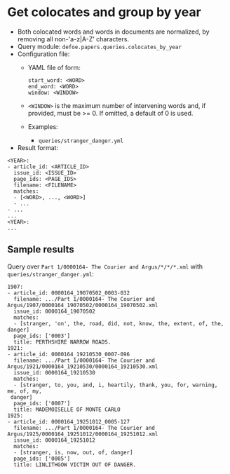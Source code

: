 # Get colocates and group by year

* Both colocated words and words in documents are normalized, by removing all non-'a-z|A-Z' characters.
* Query module: `defoe.papers.queries.colocates_by_year`
* Configuration file:
  - YAML file of form:

    ```
    start_word: <WORD>
    end_word: <WORD>
    window: <WINDOW>
    ```

  - `<WINDOW>` is the maximum number of intervening words and, if
    provided, must be >= 0. If omitted, a default of 0 is used.
  - Examples:
    - `queries/stranger_danger.yml`
* Result format:

```
<YEAR>:
- article_id: <ARTICLE_ID>
  issue_id: <ISSUE_ID>
  page_ids: <PAGE_IDS>
  filename: <FILENAME>
  matches:
  - [<WORD>, ..., <WORD>]
  - ...
- ...
...
<YEAR>:
...
```

## Sample results

Query over `Part 1/0000164- The Courier and Argus/*/*/*.xml` with `queries/stranger_danger.yml`:

```
1907:
- article_id: 0000164_19070502_0003-032
  filename: .../Part 1/0000164- The Courier and Argus/1907/0000164_19070502/0000164_19070502.xml
  issue_id: 0000164_19070502
  matches:
  - [stranger, 'on', the, road, did, not, know, the, extent, of, the, danger]
  page_ids: ['0003']
  title: PERTHSHIRE NARROW ROADS.
1921:
- article_id: 0000164_19210530_0007-096
  filename: .../Part 1/0000164- The Courier and Argus/1921/0000164_19210530/0000164_19210530.xml
  issue_id: 0000164_19210530
  matches:
  - [stranger, to, you, and, i, heartily, thank, you, for, warning, me, of, my,
 danger]
  page_ids: ['0007']
  title: MADEMOISELLE OF MONTE CARLO
1925:
- article_id: 0000164_19251012_0005-127
  filename: .../Part 1/0000164- The Courier and Argus/1925/0000164_19251012/0000164_19251012.xml
  issue_id: 0000164_19251012
  matches:
  - [stranger, is, now, out, of, danger]
  page_ids: ['0005']
  title: LINLITHGOW VICTIM OUT OF DANGER.
```
